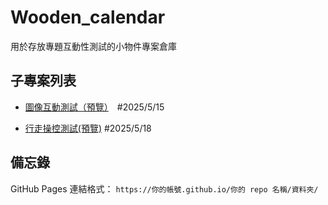 # Wooden_calendar

用於存放專題互動性測試的小物件專案倉庫

## 子專案列表

- [圖像互動測試（預覽）](https://kuan3625.github.io/pixel_test/image_test/)　#2025/5/15

- [行走操控測試(預覽)](https://kuan3625.github.io/pixel_test/walking_test/) #2025/5/18

## 備忘錄

GitHub Pages 連結格式：
`https://你的帳號.github.io/你的 repo 名稱/資料夾/`
